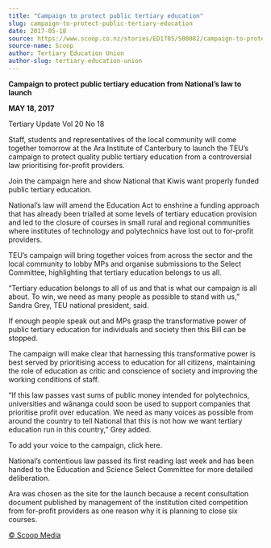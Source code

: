 ```yaml
---
title: "Campaign to protect public tertiary education"
slug: campaign-to-protect-public-tertiary-education
date: 2017-05-18
source: https://www.scoop.co.nz/stories/ED1705/S00082/campaign-to-protect-public-tertiary-education.htm
source-name: Scoop
author: Tertiary Education Union
author-slug: tertiary-education-union
---
```


<p><strong>Campaign to protect public tertiary education from
National’s law to launch</strong></p>

<p><strong>MAY 18,
2017</strong></p>

<p>Tertiary Update Vol 20 No 18</p>

<p>Staff,
students and representatives of the local community will
come together tomorrow at the Ara Institute of Canterbury to
launch the TEU’s campaign to protect quality public
tertiary education from a controversial law prioritising
for-profit providers.</p>

<p>Join
the campaign here and show National that Kiwis want properly
funded public tertiary education.</p>

<p>National’s law
will amend the Education Act to enshrine a funding approach
that has already been trialled at some levels of tertiary
education provision and led to the closure of courses in
small rural and regional communities where institutes of
technology and polytechnics have lost out to for-profit
providers.</p>

<p>TEU’s campaign will bring together voices
from across the sector and the local community to lobby MPs
and organise submissions to the Select Committee,
highlighting that tertiary education belongs to us
all.</p>

<p>“Tertiary education belongs to all of us and that
is what our campaign is all about. To win, we need as many
people as possible to stand with us,” Sandra Grey, TEU
national president, said.</p>

<p>If enough people speak out and
MPs grasp the transformative power of public tertiary
education for individuals and society then this Bill can be
stopped.</p>

<p>The campaign will make clear that harnessing this
transformative power is best served by prioritising access
to education for all citizens, maintaining the role of
education as critic and conscience of society and improving
the working conditions of staff.
</p>

<p>“If this law passes
vast sums of public money intended for polytechnics,
universities and wānanga could soon be used to support
companies that prioritise profit over education. We need as
many voices as possible from around the country to tell
National that this is not how we want tertiary education run
in this country,” Grey added.</p>

<p>To add your voice to the campaign, click
here. </p>

<p>National’s contentious law passed its first
reading last week and has been handed to the Education and Science
Select Committee for more detailed deliberation.</p>

<p>Ara was
chosen as the site for the launch because a recent
consultation document published by management of the
institution cited competition from for-profit providers as
one reason why it is planning to close six
courses.<br>
</p>

<p>
<a href="http://www.scoop.co.nz/about/terms.html" target="_blank"><span>© Scoop Media</span></a>
         </p>